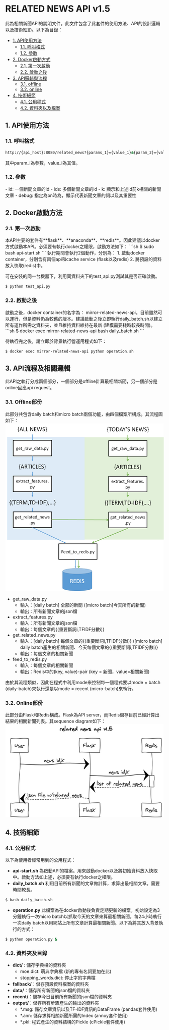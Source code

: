 <h1> RELATED NEWS API v1.5 </h1> 

此為相關新聞API的說明文件。此文件包含了此套件的使用方法、API的設計邏輯以及技術細節。以下為目錄：

 * [1. API使用方法](#1)
     *   [1.1. 呼叫格式](#1.1)
     *   [1.2. 參數](#1.2)
 * [2. Docker啟動方式](#2)
     *   [2.1. 第一次啟動](#2.1) 
     *   [2,2. 啟動之後](#2.2)
 * [3. API邏輯與流程](#3)
     *   [3.1. offline](#3.1)
     *   [3.2. online](#3.2)
 * [4. 技術細節](#4)
     *   [4.1. 公用程式](#4.1)
     *   [4.2. 資料夾以及檔案](#4.2)

<h2 id=1> 1. API使用方法 </h2>
<h3 id=1.1>1.1. 呼叫格式</h3>

```sh
http://{api_host}:8080/related_news?{params_1}={value_1}&{param_2}={value_2}...
```
其中param_i為參數，value_i為其值。

<h3 id=1.2>1.2. 參數</h3>
 - id: 一個新聞文章的id
 - ids: 多個新聞文章的id
 - k: 顯示和上述id前k相關的新聞文章
 - debug: 指定為on時為，顯示代表新聞文章的詞以及其重要性

<h2 id=2>2. Docker啟動方法</h2>
<h3 id=2.1>2.1. 第一次啟動</h3>
本API主要的套件有**flask**、**anaconda**、**redis**。因此建議以docker方式啟動本API。必須要有執行docker之權限，啟動方法如下：
```sh
$ sudo bash api-start.sh
```
執行期間會執行2個動作，分別為：
 1. 啟動docker container，分別含有兩個api和cache service (flask以及redis)
 2. 將預設的資料放入快取(redis)中。

可在安裝的同一台機器下，利用同資料夾下的test_api.py測試其是否正確啟動。
```sh
$ python test_api.py
```
<h3 id=2.2>2.2. 啟動之後</h3>
啟動之後，docker container的名字為： mirror-related-news-api。目前雖然可以運行，但是資料仍為較舊的版本。建議啟動之後立即執行daily_batch.sh以建立所有運作所需之資料夾，並且維持資料維持在最新 (建模需要耗時較長時間)。
```sh
$ docker exec mirror-related-news-api bash daily_batch.sh
```

待執行完之後，請立即於背景執行營運用程式如下：
```sh
$ docker exec mirror-related-news-api python operation.sh
```

<h2 id=3>3. API流程及相關邏輯</h2>
此API之執行分成兩個部分，一個部分是offline計算最相關新聞，另一個部分是online回應api request。

<h3 id=3.1>3.1. Offline部份</h3>
 此部分共包含daily batch和micro batch兩個功能，由四個檔案所構成。其流程圖如下：
<img src="related-news-api-offline.png"/> 

 * get_raw_data.py
     * 輸入：[daily batch] 全部的新聞 ([micro batch]今天所有的新聞)
     * 輸出：所有新聞文章的json檔
 * extract_features.py
     * 輸入：所有新聞文章的json檔
     * 輸出：每個文章的{(重要斷詞i,TFIDF分數i)}
 * get_related_news.py
     * 輸入：[daily batch] 每個文章的{(重要斷詞i,TFIDF分數i)}  ([micro batch] daily batch產生的相關新聞、今天每個文章的{(重要斷詞i,TFIDF分數i)}
     * 輸出：每個文章的相關新聞
 * feed_to_redis.py
     * 輸入：每個文章的相關新聞
     * 輸出：Redis中的(key, value)-pair   (key = 新聞，value=相關新聞)
 
由於其流程類似，因此在程式中利用mode來控制每一個程式要以mode = batch (daily-batch)來執行還是以mode = recent (micro-batch)來執行。
 
<h3 id=3.2>3.2. Online部份</h3>
此部分由Flask和Redis構成。Flask為API server，而Redis儲存目前已經計算出結果的相關新聞列表。其sequence diagram如下：
<img src="related-news-api-online.png"/>

<h2 id=4>4. 技術細節</h2>
<h3 id=4.1>4.1. 公用程式</h3>
以下為使用者經常用到的公用程式：

 - **api-start.sh**
為啟動API的檔案。用來啟動docker以及將初始資料放入快取中。啟動方法如上述，必須要有執行docker之權限。
 - **daily_batch.sh**
利用目前所有新聞的文章做計算，求算出最相關文章。需要時間較長。
```sh
$ bash daily_batch.sh
```
 - **operation.py**
此檔案為在docker啟動後負責定期更新的檔案。初始設定為3分鐘執行一次micro batch以抓取今天的文章來算最相關新聞，每24小時執行一次daily batch以用網站上所有文章計算最相關新聞。以下為將其放入背景執行的方式：
```sh
$ python operation.py &
```

<h3 id=4.2>4.2. 資料夾及目錄</h3>

 - **dict/** : 儲存字典檔的資料夾
     - moe.dict: 萌典字典檔 (新的專有名詞要加在此)
     - stopping_words.dict: 停止字的字典檔
 - **fallback/**：儲存預設資料檔案的資料夾     
 - **data/**：儲存所有新聞的json檔的資料夾
 - **recent/**：儲存今日目前所有新聞的json檔的資料夾
 - **output/**：儲存所有步驟產生的輸出的資料夾
     - *.msg: 儲存文章資訊以及TF-IDF資訊的DataFrame (pandas套件使用)
     - *.ann: 儲存求算相關新聞所需的Index (annoy套件使用) 
     - *.pkl: 程式產生的資料結構的Pickle  (cPickle套件使用)
